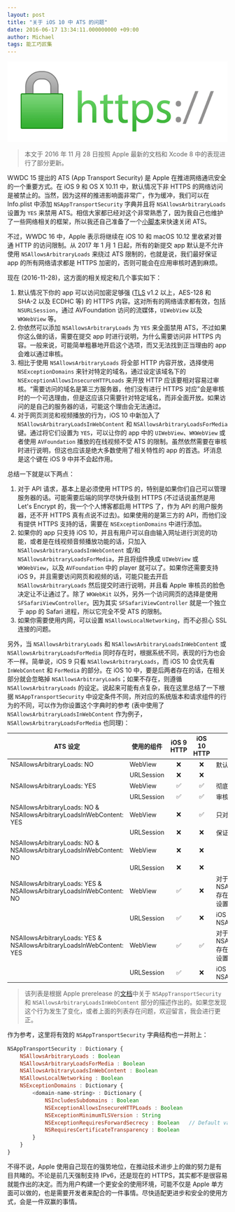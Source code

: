 ```yaml
---
layout: post
title: "关于 iOS 10 中 ATS 的问题"
date: 2016-06-17 13:34:11.000000000 +09:00
author: Michael
tags: 能工巧匠集
---
```


![](/assets/images/2016/https-lock.png)

> 本文于 2016 年 11 月 28 日按照 Apple 最新的文档和 Xcode 8 中的表现进行了部分更新。

WWDC 15 提出的 ATS (App Transport Security) 是 Apple 在推进网络通讯安全的一个重要方式。在 iOS 9 和 OS X 10.11 中，默认情况下非 HTTPS 的网络访问是被禁止的。当然，因为这样的推进影响面非常广，作为缓冲，我们可以在 Info.plist 中添加 `NSAppTransportSecurity` 字典并且将 `NSAllowsArbitraryLoads` 设置为 `YES` 来禁用 ATS。相信大家都已经对这个非常熟悉了，因为我自己也维护了一些网络相关的框架，所以我还自己准备了一个[小脚本](https://gist.github.com/onevcat/b4604aecb4ce55651a4a)来快速关闭 ATS。

不过，WWDC 16 中，Apple 表示将继续在 iOS 10 和 macOS 10.12 里收紧对普通 HTTP 的访问限制。从 2017 年 1 月 1 日起，所有的新提交 app 默认是不允许使用 `NSAllowsArbitraryLoads` 来绕过 ATS 限制的，也就是说，我们最好保证 app 的所有网络请求都是 HTTPS 加密的，否则可能会在应用审核时遇到麻烦。

现在 (2016-11-28)，这方面的相关规定和几个事实如下：

1. 默认情况下你的 app 可以访问加密足够强 ([TLS](https://en.wikipedia.org/wiki/Transport_Layer_Security) v1.2 以上，AES-128 和 SHA-2 以及 ECDHC 等) 的 HTTPS 内容。这对所有的网络请求都有效，包括 `NSURLSession`，通过 AVFoundation 访问的流媒体，`UIWebView` 以及 `WKWebView` 等。
2. 你依然可以添加 `NSAllowsArbitraryLoads` 为 `YES` 来全面禁用 ATS，不过如果你这么做的话，需要在提交 app 时进行说明，为什么需要访问非 HTTPS 内容。一般来说，可能简单粗暴地开启这个选项，而又无法找到正当理由的 app 会难以通过审核。
3. 相比于使用 `NSAllowsArbitraryLoads` 将全部 HTTP 内容开放，选择使用 `NSExceptionDomains` 来针对特定的域名，通过设定该域名下的 `NSExceptionAllowsInsecureHTTPLoads` 来开放 HTTP 应该要相对容易过审核。“需要访问的域名是第三方服务器，他们没有进行 HTTPS 对应”会是审核时的一个可选理由，但是这应该只需要针对特定域名，而非全面开放。如果访问的是自己的服务器的话，可能这个理由会无法通过。
4. 对于网页浏览和视频播放的行为，iOS 10 中新加入了 `NSAllowsArbitraryLoadsInWebContent` 和 `NSAllowsArbitraryLoadsForMedia` 键。通过将它们设置为 `YES`，可以让你的 app 中的 `UIWebView`、`WKWebView` 或者使用 `AVFoundation` 播放的在线视频不受 ATS 的限制。虽然依然需要在审核时进行说明，但这也应该是绝大多数使用了相关特性的 app 的首选。坏消息是这个键在 iOS 9 中并不会起作用。

总结一下就是以下两点：

1. 对于 API 请求，基本上是必须使用 HTTPS 的，特别是如果你们自己可以管理服务器的话。可能需要后端的同学尽快升级到 HTTPS (不过话说虽然是用 Let's Encrypt 的，我一个个人博客都启用 HTTPS 了，作为 API 的用户服务器，还不开 HTTPS 真有点说不过去)。如果使用的是第三方的 API，而他们没有提供 HTTPS 支持的话，需要在 `NSExceptionDomains` 中进行添加。
2. 如果你的 app 只支持 iOS 10，并且有用户可以自由输入网址进行浏览的功能，或者是在线视频音频播放功能的话，只加入 `NSAllowsArbitraryLoadsInWebContent` 或/和 `NSAllowsArbitraryLoadsForMedia`，并且将组件换成 `UIWebView` 或 `WKWebView`，以及 `AVFoundation` 中的 player 就可以了。如果你还需要支持 iOS 9，并且需要访问网页和视频的话，可能只能去开启 `NSAllowsArbitraryLoads` 然后提交时进行说明，并且看 Apple 审核员的脸色决定让不让通过了。除了 `WKWebKit` 以外，另外一个访问网页的选择是使用 `SFSafariViewController`。因为其实 `SFSafariViewController` 就是一个独立于 app 的 Safari 进程，所以它完全不受 ATS 的限制。
3. 如果你需要使用内网，可以设置 `NSAllowsLocalNetworking`，而不必担心 SSL 连接的问题。

另外，当 `NSAllowsArbitraryLoads` 和 `NSAllowsArbitraryLoadsInWebContent` 或 `NSAllowsArbitraryLoadsForMedia` 同时存在时，根据系统不同，表现的行为也会不一样。简单说，iOS 9 只看 `NSAllowsArbitraryLoads`，而 iOS 10 会优先看 `InWebContent` 和 `ForMedia` 的部分。在 iOS 10 中，要是后两者存在的话，在相关部分就会忽略掉 `NSAllowsArbitraryLoads`；如果不存在，则遵循 `NSAllowsArbitraryLoads` 的设定。说起来可能有点复杂，我在这里总结了一下根据 `NSAppTransportSecurity` 中设定条件不同，所对应的系统版本和请求组件的行为的不同，可以作为你设置这个字典时的参考 (表中使用了 `NSAllowsArbitraryLoadsInWebContent` 作为例子，`NSAllowsArbitraryLoadsForMedia` 也同理)：

ATS 设定                         | 使用的组件 | iOS 9 HTTP | iOS 10 HTTP | 备注
-------------------------------- | ---------  |:---------:|:---------:| -------
NSAllowsArbitraryLoads: NO       | WebView    |     ❌    |     ❌    | 默认行为
 							     | URLSession |     ❌    |     ❌    | 
NSAllowsArbitraryLoads: YES      | WebView    |     ✅    |     ✅    | 彻底禁用 ATS
 							     | URLSession |     ✅    |     ✅    | 审核时需要说明理由
NSAllowsArbitraryLoads: NO & NSAllowsArbitraryLoadsInWebContent: YES |   WebView   |      ❌        |       ✅         |  只对网页内容禁用 ATS
 							     | URLSession  |       ❌        |       ❌         |  保证 API 的安全性
NSAllowsArbitraryLoads: NO & NSAllowsArbitraryLoadsInWebContent: NO | WebView   |      ❌        |       ❌         |  
 							     | URLSession  |       ❌        |       ❌         |  
NSAllowsArbitraryLoads: YES & NSAllowsArbitraryLoadsInWebContent: NO | WebView   |      ✅        |       ❌         |  对于 iOS 10，NSAllowsArbitraryLoadsInWebContent 存在时忽略 NSAllowsArbitraryLoads 的设置
 							     | URLSession  |       ✅        |       ❌         |  iOS 9 将继续使用 NSAllowsArbitraryLoads
NSAllowsArbitraryLoads: YES & NSAllowsArbitraryLoadsInWebContent: YES | WebView   |      ✅        |       ✅         |  对于 iOS 10，NSAllowsArbitraryLoadsInWebContent 存在时忽略 NSAllowsArbitraryLoads 的设置
 							     | URLSession  |       ✅        |       ❌         |  iOS 9 将继续使用 NSAllowsArbitraryLoads				

> 该列表是根据 Apple prerelease 的[文档](https://developer.apple.com/library/prerelease/content/documentation/General/Reference/InfoPlistKeyReference/Articles/CocoaKeys.html)中关于 `NSAppTransportSecurity` 和 `NSAllowsArbitraryLoadsInWebContent` 部分的描述作出的。如果您发现这个行为发生了变化，或者上面的列表存在问题，欢迎留言，我会进行更正。

作为参考，这里将有效的 `NSAppTransportSecurity` 字典结构也一并附上：

```js
NSAppTransportSecurity : Dictionary {
    NSAllowsArbitraryLoads : Boolean
    NSAllowsArbitraryLoadsForMedia : Boolean
    NSAllowsArbitraryLoadsInWebContent : Boolean
    NSAllowsLocalNetworking : Boolean
    NSExceptionDomains : Dictionary {
        <domain-name-string> : Dictionary {
            NSIncludesSubdomains : Boolean
            NSExceptionAllowsInsecureHTTPLoads : Boolean
            NSExceptionMinimumTLSVersion : String
            NSExceptionRequiresForwardSecrecy : Boolean   // Default value is YES
            NSRequiresCertificateTransparency : Boolean
        }
    }
}
```


不得不说，Apple 使用自己现在的强势地位，在推动技术进步上的做的努力是有目共睹的。不论是前几天强制支持 IPv6，还是现在的 HTTPS，其实都不是很容易就能作出的决定。而为用户构建一个更安全的使用环境，可能不仅是 Apple 单方面可以做的，也是需要开发者来配合的一件事情。尽快适配更进步和安全的使用方式，会是一件双赢的事情。


